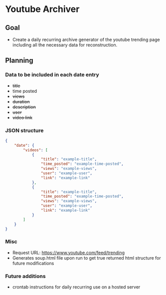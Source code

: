 # Youtube Archiver
## Goal
* Create a daily recurring archive generator of the youtube trending page including all the necessary data for reconstruction.

## Planning
### Data to be included in each date entry
* ~~title~~
* time posted
* ~~views~~
* ~~duration~~
* ~~description~~
* ~~user~~
* ~~video link~~

### JSON structure
```json
{
    "date": {
        "videos": [
            {
                "title": "example-title",
                "time_posted": "example-time-posted",
                "views": "example-views",
                "user": "example-user",
                "link": "example-link"
            },
            {
                "title": "example-title",
                "time_posted": "example-time-posted",
                "views": "example-views",
                "user": "example-user",
                "link": "example-link"
            }
        ]
    }
}
```

### Misc
* Request URL: https://www.youtube.com/feed/trending
* Generates soup.html file upon run to get true returned html structure for future modifications

### Future additions
* crontab instructions for daily recurring use on a hosted server